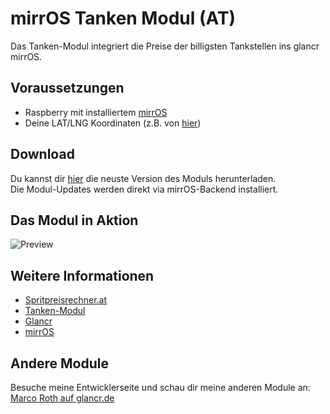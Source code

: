 # mirrOS Tanken Modul (AT)

Das Tanken-Modul integriert die Preise der billigsten Tankstellen ins glancr mirrOS.


## Voraussetzungen

* Raspberry mit installiertem [mirrOS](https://glancr.de/mirr-os/)
* Deine LAT/LNG Koordinaten (z.B. von [hier](http://www.gps-coordinates.net/gps-coordinates-converter))

## Download

Du kannst dir [hier](https://glancr.de/module/mobilitaet/tanken/) die neuste Version des Moduls herunterladen. <br>
Die Modul-Updates werden direkt via mirrOS-Backend installiert.


## Das Modul in Aktion

![Preview](assets/modulpreviews_tanken.png)

## Weitere Informationen
* [Spritpreisrechner.at](http://www.spritpreisrechner.at/ts/map.jsp)
* [Tanken-Modul](https://glancr.de/module/mobilitaet/tanken/)
* [Glancr](https://glancr.de)
* [mirrOS](https://glancr.de/#mirr_os)


## Andere Module

Besuche meine Entwicklerseite und schau dir meine anderen Module an:<br>
[Marco Roth auf glancr.de](https://glancr.de/entwickler/marco-roth/)

